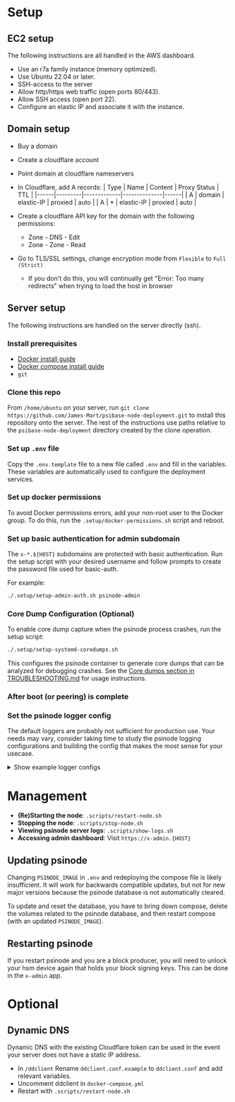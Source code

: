 # Setup

## EC2 setup

The following instructions are all handled in the AWS dashboard.

* Use an r7a family instance (memory optimized).
* Use Ubuntu 22.04 or later.
* SSH-access to the server
* Allow http/https web traffic (open ports 80/443).
* Allow SSH access (open port 22).
* Configure an elastic IP and associate it with the instance.

## Domain setup

* Buy a domain
* Create a cloudflare account
* Point domain at cloudflare nameservers
* In Cloudflare, add A records:
  | Type | Name    | Content     | Proxy Status | TTL  |
  |------|---------|-------------|--------------|------|
  | A    | domain  | elastic-IP  | proxied      | auto |
  | A    | *       | elastic-IP  | proxied      | auto |

* Create a cloudflare API key for the domain with the following permissions:
  * Zone - DNS - Edit
  * Zone - Zone - Read

* Go to TLS/SSL settings, change encryption mode from `Flexible` to `Full (Strict)`
  * If you don't do this, you will continually get "Error: Too many redirects" when trying to load the host in browser

## Server setup

The following instructions are handled on the server directly (ssh).

### Install prerequisites

  * [Docker install guide](https://docs.docker.com/engine/install/)
  * [Docker compose install guide](https://docs.docker.com/compose/install/)
  * `git`

### Clone this repo

From `/home/ubuntu` on your server, run `git clone https://github.com/James-Mart/psibase-node-deployment.git` to install this repository onto the server.
The rest of the instructions use paths relative to the `psibase-node-deployment` directory created by the clone operation.

### Set up `.env` file

Copy the `.env.template` file to a new file called `.env` and fill in the variables. These variables are automatically used to configure the deployment services.

### Set up docker permissions

To avoid Docker permissions errors, add your non-root user to the Docker group.
To do this, run the `.setup/docker-permissions.sh` script and reboot.

### Set up basic authentication for admin subdomain

The `x-*.${HOST}` subdomains are protected with basic authentication. Run the setup script with your desired username and follow prompts to create the password file used for basic-auth.

For example:
```bash
./.setup/setup-admin-auth.sh psinode-admin
```

### Core Dump Configuration (Optional)

To enable core dump capture when the psinode process crashes, run the setup script:

```bash
./.setup/setup-systemd-coredumps.sh
```

This configures the psinode container to generate core dumps that can be analyzed for debugging crashes. See the [Core dumps section in TROUBLESHOOTING.md](./TROUBLESHOOTING.md#core-dumps) for usage instructions.

### After boot (or peering) is complete

### Set the psinode logger config

The default loggers are probably not sufficient for production use. Your needs may vary, consider taking time to study the psinode logging configurations and building the config that makes the most sense for your usecase.


<details>
  <summary>Show example logger configs</summary>

```
# Log non-http requests to stderr
[logger.stderr]
type   = console
filter = Severity >= debug & not ResponseStatus
format = [{TimeStamp}] [{Severity}]{?: [{RemoteEndpoint}]}: {Message}{?: {TransactionId}}{?: {BlockId}}{?RequestMethod:: {RequestMethod} {RequestHost}{RequestTarget}{?: {ResponseStatus}{?: {ResponseBytes}}}}{?: {ResponseTime} µs}{Indent:4:{TraceConsole}}

# Log all HTTP requests to a separate file
[logger.http]
type         = file
filter       = ResponseStatus
format       = [{TimeStamp}] [{RemoteEndpoint}]: {RequestHost}: {RequestMethod} {RequestTarget}{?: {ResponseStatus}{?: {ResponseBytes}}}
filename     = /root/psibase/db/http.log
target       = /root/psibase/db/http-%3N.log
rotationSize = 67108864
rotationTime = R/2022-10-01T00:00:00Z/P1D
maxFiles     = 10
flush        = on

# Log p2p traffic to a separate file
[logger.p2p]
type         = file
filter       = Severity >= debug & Channel = p2p
format       = [{TimeStamp}] [{Severity}]{?: [{RemoteEndpoint}]}: {Message}
filename     = /root/psibase/db/p2p.log
target       = /root/psibase/db/p2p-%3N.log
rotationSize = 67108864
rotationTime = R/2022-10-01T00:00:00Z/P1D
maxFiles     = 10
flush        = on

```  
</details>

# Management

- **(Re)Starting the node**: `.scripts/restart-node.sh`
- **Stopping the node**: `.scripts/stop-node.sh`
- **Viewing psinode server logs**: `.scripts/show-logs.sh`
- **Accessing admin dashboard**: Visit `https://x-admin.{HOST}`

## Updating psinode

Changing `PSINODE_IMAGE` in `.env` and redeploying the compose file is likely insufficient. It will work for backwards compatible updates, but not for new major versions because the psinode database is not automatically cleared.

To update and reset the database, you have to bring down compose, delete the volumes related to the psinode database, and then restart compose (with an updated `PSINODE_IMAGE`).

## Restarting psinode

If you restart psinode and you are a block producer, you will need to unlock your hsm device again that holds your block signing keys. This can be done in the `x-admin` app.

# Optional 

## Dynamic DNS
Dynamic DNS with the existing Cloudflare token can be used in the event your server does not have a static IP address. 

- In `/ddclient` Rename `ddclient.conf.example` to `ddclient.conf` and add relevant variables.
- Uncomment ddclient in `docker-compose.yml`
- Restart with `.scripts/restart-node.sh`
